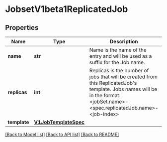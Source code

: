# JobsetV1beta1ReplicatedJob

## Properties
Name | Type | Description | Notes
------------ | ------------- | ------------- | -------------
**name** | **str** | Name is the name of the entry and will be used as a suffix for the Job name. | [default to '']
**replicas** | **int** | Replicas is the number of jobs that will be created from this ReplicatedJob&#39;s template. Jobs names will be in the format: &lt;jobSet.name&gt;-&lt;spec.replicatedJob.name&gt;-&lt;job-index&gt; | [optional] 
**template** | [**V1JobTemplateSpec**](V1JobTemplateSpec.md) |  | 

[[Back to Model list]](../README.md#documentation-for-models) [[Back to API list]](../README.md#documentation-for-api-endpoints) [[Back to README]](../README.md)


